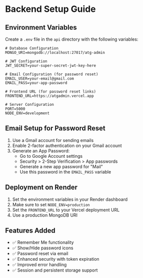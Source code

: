 # Backend Setup Guide

## Environment Variables

Create a `.env` file in the `api` directory with the following variables:

```env
# Database Configuration
MONGO_URI=mongodb://localhost:27017/atg-admin

# JWT Configuration
JWT_SECRET=your-super-secret-jwt-key-here

# Email Configuration (for password reset)
EMAIL_USER=your-email@gmail.com
EMAIL_PASS=your-app-password

# Frontend URL (for password reset links)
FRONTEND_URL=https://atgadmin.vercel.app

# Server Configuration
PORT=5000
NODE_ENV=development
```

## Email Setup for Password Reset

1. Use a Gmail account for sending emails
2. Enable 2-factor authentication on your Gmail account
3. Generate an App Password:
   - Go to Google Account settings
   - Security > 2-Step Verification > App passwords
   - Generate a new app password for "Mail"
   - Use this password in the `EMAIL_PASS` variable

## Deployment on Render

1. Set the environment variables in your Render dashboard
2. Make sure to set `NODE_ENV=production`
3. Set the `FRONTEND_URL` to your Vercel deployment URL
4. Use a production MongoDB URI

## Features Added

- ✅ Remember Me functionality
- ✅ Show/Hide password icons
- ✅ Password reset via email
- ✅ Enhanced security with token expiration
- ✅ Improved error handling
- ✅ Session and persistent storage support
